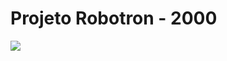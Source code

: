 # Projeto Robotron - 2000


<img src="https://encrypted-tbn0.gstatic.com/images?q=tbn:ANd9GcTuE1QKTxJYz0RCREs2UigRofeHH-9elYqfJCuo1gL3ykl0duOiqK4bgnTc4jFXL-3EgsY&usqp=CAU">
